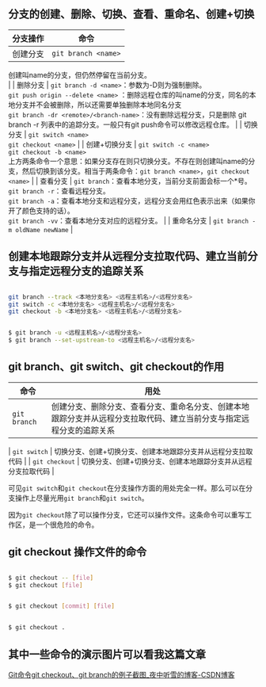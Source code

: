 分支的创建、删除、切换、查看、重命名、创建+切换
------------------------

| 分支操作 | 命令 |
| --- | --- |
| 创建分支 | `git branch <name>`  
创建叫name的分支，但仍然停留在当前分支。  
 |
| 删除分支 | `git branch -d <name>`：参数为-D则为强制删除。  
`git push origin --delete <name>` ：删除远程仓库的叫name的分支，同名的本地分支并不会被删除，所以还需要单独删除本地同名分支  
`git branch -dr <remote>/<branch-name>`：没有删除远程分支，只是删除 git branch -r 列表中的追踪分支。一般只有git push命令可以修改远程仓库。 |
| 切换分支 | `git switch <name>`  
`git checkout <name>` |
| 创建+切换分支 | `git switch -c <name>`  
`git checkout -b <name>`  
上方两条命令一个意思：如果分支存在则只切换分支。不存在则创建叫name的分支，然后切换到该分支。相当于两条命令：`git branch <name>`，`git checkout <name>` |
| 查看分支 | `git branch`：查看本地分支，当前分支前面会标一个*号。  
`git branch -r`：查看远程分支。  
`git branch -a`：查看本地分支和远程分支，远程分支会用红色表示出来（如果你开了颜色支持的话）。  
`git branch -vv`：查看本地分支对应的远程分支。 |
| 重命名分支 | `git branch -m oldName newName` |

创建本地跟踪分支并从远程分支拉取代码、建立当前分支与指定远程分支的追踪关系
-------------------------------------

```bash

git branch --track <本地分支名> <远程主机名>/<远程分支名>
git switch -c <本地分支名> <远程主机名>/<远程分支名>
git checkout -b <本地分支名> <远程主机名>/<远程分支名>


$ git branch -u <远程主机名>/<远程分支名>
$ git branch --set-upstream-to <远程主机名>/<远程分支名>

```

git branch、git switch、git checkout的作用
-------------------------------------

| 命令 | 用处 |
| --- | --- |
| `git branch` | 创建分支、删除分支、查看分支、重命名分支、创建本地跟踪分支并从远程分支拉取代码、建立当前分支与指定远程分支的追踪关系 |

| `git switch` | 切换分支、创建+切换分支、创建本地跟踪分支并从远程分支拉取代码 |
| `git checkout` | 切换分支、创建+切换分支、创建本地跟踪分支并从远程分支拉取代码 |

可见`git switch`和`git checkout`在分支操作方面的用处完全一样。那么可以在分支操作上尽量光用`git branch`和`git switch`。

因为`git checkout`除了可以操作分支，它还可以操作文件。这条命令可以重写工作区，是一个很危险的命令。

git checkout 操作文件的命令
--------------------

```bash

$ git checkout -- [file]
$ git checkout [file]


$ git checkout [commit] [file]


$ git checkout .

```

其中一些命令的演示图片可以看我这篇文章
-------------------

[Git命令git checkout、git branch的例子截图_夜中听雪的博客-CSDN博客](https://blog.csdn.net/wpw2000/article/details/115913169)